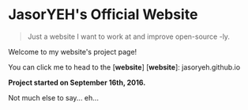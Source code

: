 # JasorYEH's Official Website

> Just a website I want to work at and improve open-source -ly.

Welcome to my website's project page!

You can click me to head to the [**website**]
[**website**]: jasoryeh.github.io

**Project started on September 16th, 2016.**

Not much else to say... eh...
